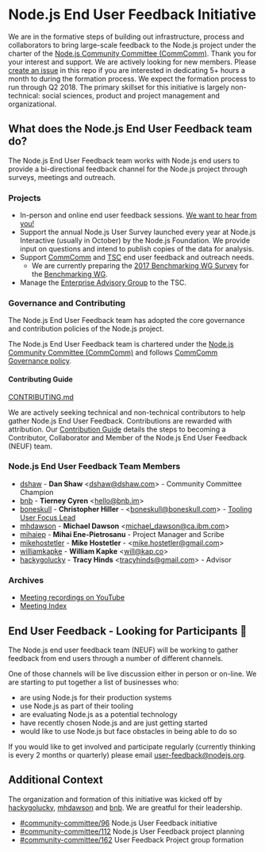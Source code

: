 # Node.js End User Feedback Initiative

We are in the formative steps of building out infrastructure, process and collaborators to bring large-scale feedback to the Node.js project under the charter of the [Node.js Community Committee (CommComm)](https://github.com/nodejs/community-committee). Thank you for your interest and support. We are actively looking for new members. Please [create an issue](https://github.com/nodejs/user-feedback/issues) in this repo if you are interested in dedicating 5+ hours a month to during the formation process. We expect the formation process to run through Q2 2018. The primary skillset for this initiative is largely non-technical: social sciences, product and project management and organizational.

## What does the Node.js End User Feedback team do?
The Node.js End User Feedback team works with Node.js end users to provide a bi-directional feedback channel for the Node.js project through surveys, meetings and outreach.

### Projects
* In-person and online end user feedback sessions. [We want to hear from you!](https://github.com/nodejs/user-feedback#end-user-feedback---looking-for-participants)
* Support the annual Node.js User Survey launched every year at Node.js Interactive (usually in October) by the Node.js Foundation. We provide input on questions and intend to publish copies of the data for analysis.
* Support [CommComm](https://github.com/nodejs/community-committee) and [TSC](https://github.com/nodejs/TSC) end user feedback and outreach needs.
  - We are currently preparing the [2017 Benchmarking WG Survey](https://github.com/nodejs/user-feedback/issues/22) for the [Benchmarking WG](https://github.com/nodejs/benchmarking).
* Manage the [Enterprise Advisory Group](https://github.com/nodejs/user-feedback/issues/18) to the TSC.

### Governance and Contributing
The Node.js End User Feedback team has adopted the core governance and contribution policies of the Node.js project.
 
The Node.js End User Feedback team is chartered under the [Node.js Community Committee (CommComm)](https://github.com/nodejs/community-committee) and follows [CommComm Governance policy](https://github.com/nodejs/community-committee/blob/master/GOVERNANCE.md).

#### Contributing Guide

[CONTRIBUTING.md](./CONTRIBUTING.md)

We are actively seeking technical and non-technical contributors to help gather Node.js End User Feedback. Contributions are rewarded with attribution. Our [Contribution Guide](./CONTRIBUTING.md) details the steps to becoming a Contributor, Collaborator and Member of the Node.js End User Feedback (NEUF) team.

### Node.js End User Feedback Team Members

* [dshaw](https://github.com/dshaw) - **Dan Shaw** &lt;dshaw@dshaw.com&gt; - Community Committee Champion
* [bnb](https://github.com/bnb) - **Tierney Cyren** &lt;hello@bnb.im&gt;
* [boneskull](https://github.com/boneskull) - **Christopher Hiller** - &lt;boneskull@boneskull.com&gt; - [Tooling User Focus Lead](https://github.com/nodejs/user-feedback/issues?q=label%3Auser-feedback-tooling)
* [mhdawson](https://github.com/mhdawson) - **Michael Dawson** &lt;michael_dawson@ca.ibm.com&gt;
* [mihaiep](https://github.com/mihaiep) - **Mihai Ene-Pietrosanu** - Project Manager and Scribe
* [mikehostetler](https://github.com/mikehostetler) - **Mike Hostetler** - &lt;mike.hostetler@gmail.com&gt;
* [williamkapke](https://github.com/williamkapke) - **William Kapke** &lt;will@kap.co&gt;
* [hackygolucky](https://github.com/hackygolucky) - **Tracy Hinds** &lt;tracyhinds@gmail.com&gt; - Advisor

### Archives
* [Meeting recordings on YouTube](https://www.youtube.com/playlist?list=PLfMzBWSH11xY08hahRrbpvccelFSa6rUQ)
* [Meeting Index](https://github.com/nodejs/user-feedback/tree/master/meetings)

## End User Feedback - Looking for Participants :tada:

The Node.js end user feedback team (NEUF) will be working to gather feedback from end users through a number of different channels.

One of those channels will be live discussion either in person or on-line. We are starting to put together a list of businesses who:

* are using Node.js for their production systems
* use Node.js as part of their tooling
* are evaluating Node.js as a potential technology
* have recently chosen Node.js and are just getting started
* would like to use Node.js but face obstacles in being able to do so

If you would like to get involved and participate regularly (currently thinking is every 2 months or quarterly)
please email user-feedback@nodejs.org.

## Additional Context

The organization and formation of this initiative was kicked off by [hackygolucky](https://github.com/hackygolucky), [mhdawson](https://github.com/mhdawson) and [bnb](https://github.com/bnb). We are greatful for their leadership.

* [#community-committee/96](https://github.com/nodejs/community-committee/issues/96) Node.js User Feedback initiative
* [#community-committee/112](https://github.com/nodejs/community-committee/issues/112) Node.js User Feedback project planning
* [#community-committee/162](https://github.com/nodejs/community-committee/issues/162) User Feedback Project group formation
